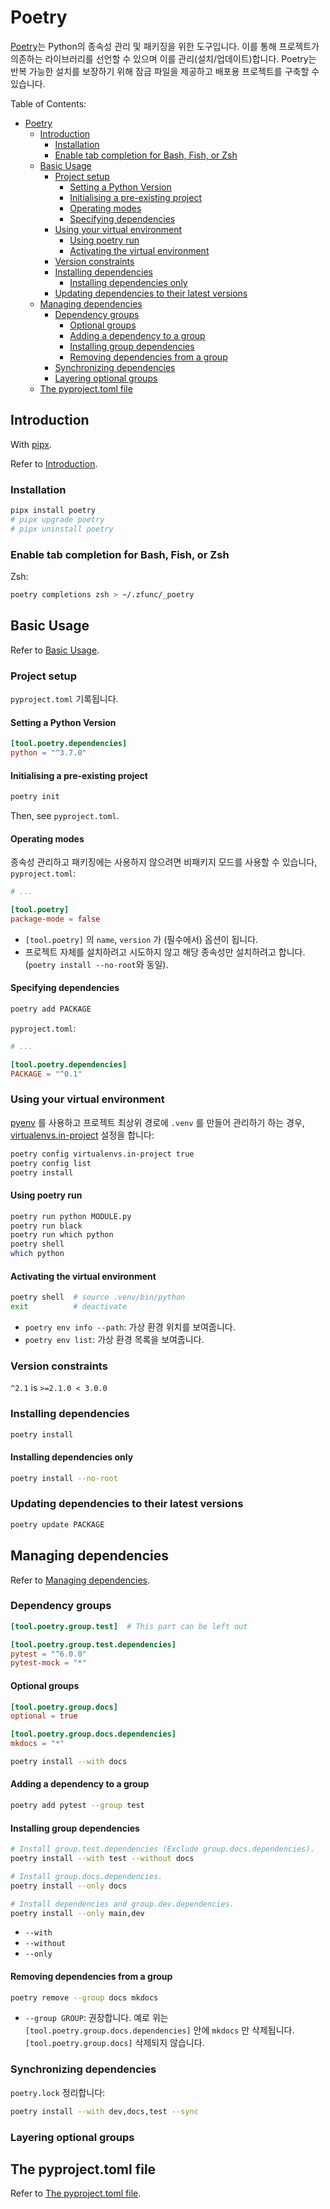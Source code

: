 # Poetry

[Poetry](https://python-poetry.org/)는 Python의 종속성 관리 및 패키징을 위한 도구입니다. 이를 통해 프로젝트가 의존하는 라이브러리를 선언할 수 있으며 이를 관리(설치/업데이트)합니다. Poetry는 반복 가능한 설치를 보장하기 위해 잠금 파일을 제공하고 배포용 프로젝트를 구축할 수 있습니다.

Table of Contents:

- [Poetry](#poetry)
  - [Introduction](#introduction)
    - [Installation](#installation)
    - [Enable tab completion for Bash, Fish, or Zsh](#enable-tab-completion-for-bash-fish-or-zsh)
  - [Basic Usage](#basic-usage)
    - [Project setup](#project-setup)
      - [Setting a Python Version](#setting-a-python-version)
      - [Initialising a pre-existing project](#initialising-a-pre-existing-project)
      - [Operating modes](#operating-modes)
      - [Specifying dependencies](#specifying-dependencies)
    - [Using your virtual environment](#using-your-virtual-environment)
      - [Using poetry run](#using-poetry-run)
      - [Activating the virtual environment](#activating-the-virtual-environment)
    - [Version constraints](#version-constraints)
    - [Installing dependencies](#installing-dependencies)
      - [Installing dependencies only](#installing-dependencies-only)
    - [Updating dependencies to their latest versions](#updating-dependencies-to-their-latest-versions)
  - [Managing dependencies](#managing-dependencies)
    - [Dependency groups](#dependency-groups)
      - [Optional groups](#optional-groups)
      - [Adding a dependency to a group](#adding-a-dependency-to-a-group)
      - [Installing group dependencies](#installing-group-dependencies)
      - [Removing dependencies from a group](#removing-dependencies-from-a-group)
    - [Synchronizing dependencies](#synchronizing-dependencies)
    - [Layering optional groups](#layering-optional-groups)
  - [The pyproject.toml file](#the-pyprojecttoml-file)

## Introduction

With [pipx](./pipx.md).

Refer to [Introduction](https://python-poetry.org/docs/).

### Installation

```bash
pipx install poetry
# pipx upgrade poetry
# pipx uninstall poetry
```

### Enable tab completion for Bash, Fish, or Zsh

Zsh:

```bash
poetry completions zsh > ~/.zfunc/_poetry
```

## Basic Usage

Refer to [Basic Usage](https://python-poetry.org/docs/basic-usage/).

### Project setup

`pyproject.toml` 기록됩니다.

#### Setting a Python Version

```toml
[tool.poetry.dependencies]
python = "^3.7.0"
```

#### Initialising a pre-existing project

```bash
poetry init
```

Then, see `pyproject.toml`.

#### Operating modes

종속성 관리하고 패키징에는 사용하지 않으려면 비패키지 모드를 사용할 수 있습니다, `pyproject.toml`:

```toml
# ...

[tool.poetry]
package-mode = false
```

- `[tool.poetry]` 의 `name`, `version` 가 (필수에서) 옵션이 됩니다.
- 프로젝트 자체를 설치하려고 시도하지 않고 해당 종속성만 설치하려고 합니다.(`poetry install --no-root`와 동일).

#### Specifying dependencies

```bash
poetry add PACKAGE
```

`pyproject.toml`:

```toml
# ...

[tool.poetry.dependencies]
PACKAGE = "^0.1"
```

### Using your virtual environment

[pyenv](https://github.com/pyenv/pyenv) 를 사용하고 프로젝트 최상위 경로에 `.venv` 를 만들어 관리하기 하는 경우, [virtualenvs.in-project](https://python-poetry.org/docs/configuration/#virtualenvsin-project) 설정을 합니다:

```bash
poetry config virtualenvs.in-project true
poetry config list
poetry install
```

#### Using poetry run

```bash
poetry run python MODULE.py
poetry run black
poetry run which python
poetry shell
which python
```

#### Activating the virtual environment

```bash
poetry shell  # source .venv/bin/python
exit          # deactivate
```

- `poetry env info --path`: 가상 환경 위치를 보여줍니다.
- `poetry env list`: 가상 환경 목록을 보여줍니다.

### Version constraints

`^2.1` is `>=2.1.0 < 3.0.0`

### Installing dependencies

```bash
poetry install
```

#### Installing dependencies only

```bash
poetry install --no-root
```

### Updating dependencies to their latest versions

```bash
poetry update PACKAGE
```

## Managing dependencies

Refer to [Managing dependencies](https://python-poetry.org/docs/managing-dependencies/).

### Dependency groups

```toml
[tool.poetry.group.test]  # This part can be left out

[tool.poetry.group.test.dependencies]
pytest = "^6.0.0"
pytest-mock = "*"
```

#### Optional groups

```toml
[tool.poetry.group.docs]
optional = true

[tool.poetry.group.docs.dependencies]
mkdocs = "*"
```

```bash
poetry install --with docs
```

#### Adding a dependency to a group

```bash
poetry add pytest --group test
```

#### Installing group dependencies

```bash
# Install group.test.dependencies (Exclude group.docs.dependencies).
poetry install --with test --without docs

# Install group.docs.dependencies.
poetry install --only docs

# Install dependencies and group.dev.dependencies.
poetry install --only main,dev
```

- `--with`
- `--without`
- `--only`

#### Removing dependencies from a group

```bash
poetry remove --group docs mkdocs
```

- `--group GROUP`: 권장합니다. 예로 위는 `[tool.poetry.group.docs.dependencies]` 안에 `mkdocs` 만 삭제됩니다. `[tool.poetry.group.docs]` 삭제되지 않습니다.

### Synchronizing dependencies

`poetry.lock` 정리합니다:

```bash
poetry install --with dev,docs,test --sync
```

### Layering optional groups

## The pyproject.toml file

Refer to [The pyproject.toml file](https://python-poetry.org/docs/pyproject/).
